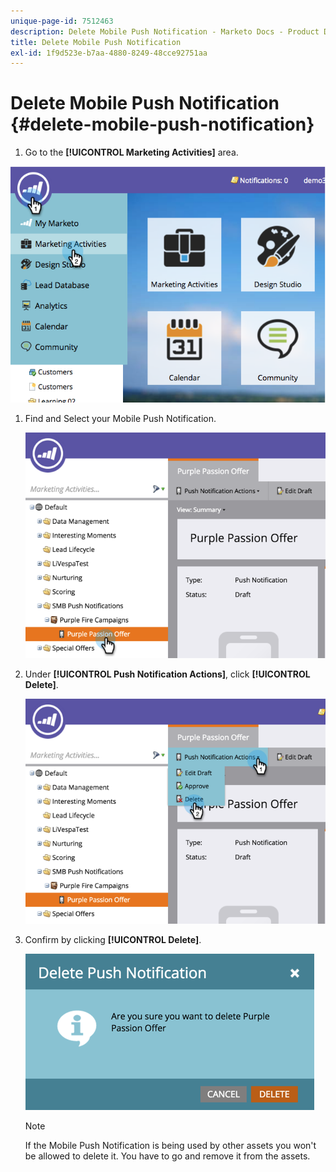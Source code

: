 ```yaml
---
unique-page-id: 7512463
description: Delete Mobile Push Notification - Marketo Docs - Product Documentation
title: Delete Mobile Push Notification
exl-id: 1f9d523e-b7aa-4880-8249-48cce92751aa
---
```

# Delete Mobile Push Notification {#delete-mobile-push-notification}

1. Go to the **[!UICONTROL Marketing Activities]** area.

![](assets/image2015-4-22-18-3a42-3a36.png)

1. Find and Select your Mobile Push Notification.

   ![](assets/image2015-4-22-18-3a43-3a21.png)

1. Under **[!UICONTROL Push Notification Actions]**, click **[!UICONTROL Delete]**.

   ![](assets/image2015-4-22-18-3a43-3a38.png)

1. Confirm by clicking **[!UICONTROL Delete]**.

   ![](assets/image2015-4-22-18-3a43-3a51.png)

   >[!NOTE]
   >
   >If the Mobile Push Notification is being used by other assets you won't be allowed to delete it. You have to go and remove it from the assets.
